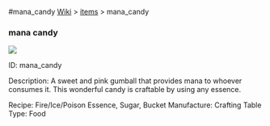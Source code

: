 #mana_candy
<a href="/wiki.html">Wiki</a> > <a href="/posts/wiki/items">items</a> > <a>mana_candy</a>
<div class="iteminfo">
<h3>mana candy</h3>
<img class="pixelimage" src="https://dragon-force-studio.com/images/EF_wiki/mana_candy.png">

<a class="iteminfoitem">ID: mana_candy</a></div>
Description:  A sweet and pink gumball that provides mana to whoever consumes it.  This wonderful candy is craftable by using any essence. 

Recipe:  Fire/Ice/Poison Essence, Sugar, Bucket
Manufacture:  Crafting Table
Type:  Food